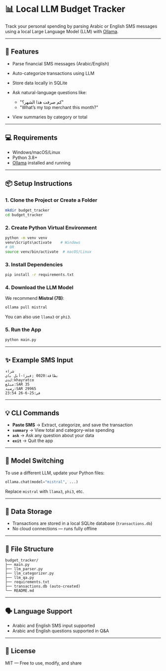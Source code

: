 # 📊 Local LLM Budget Tracker

Track your personal spending by parsing Arabic or English SMS messages using a local Large Language Model (LLM) with [Ollama](https://ollama.com/).

---

## 🧰 Features

* Parse financial SMS messages (Arabic/English)
* Auto-categorize transactions using LLM
* Store data locally in SQLite
* Ask natural-language questions like:

  * "كم صرفت هذا الشهر؟"
  * "What’s my top merchant this month?"
* View summaries by category or total

---

## 💻 Requirements

* Windows/macOS/Linux
* Python 3.8+
* [Ollama](https://ollama.com/download) installed and running

---

## 📦 Setup Instructions

### 1. Clone the Project or Create a Folder

```bash
mkdir budget_tracker
cd budget_tracker
```

### 2. Create Python Virtual Environment

```bash
python -m venv venv
venv\Scripts\activate    # Windows
# OR
source venv/bin/activate  # macOS/Linux
```

### 3. Install Dependencies

```bash
pip install -r requirements.txt
```

### 4. Download the LLM Model

We recommend **Mistral (7B)**:

```bash
ollama pull mistral
```

You can also use `llama3` or `phi3`.

### 5. Run the App

```bash
python main.py
```

---

## ✨ Example SMS Input

```
شراء
بطاقة:0020 ;فيزا-أبل باي
لدى:khayratco
مبلغ:SAR 35
رصيد:SAR 29965
في:25-6-26 23:54
```

---

## 💡 CLI Commands

* **Paste SMS** → Extract, categorize, and save the transaction
* **`summary`** → View total and category-wise spending
* **`ask`** → Ask any question about your data
* **`exit`** → Quit the app

---

## 🧠 Model Switching

To use a different LLM, update your Python files:

```python
ollama.chat(model="mistral", ...)
```

Replace `mistral` with `llama3`, `phi3`, etc.

---

## 🔐 Data Storage

* Transactions are stored in a local SQLite database (`transactions.db`)
* No cloud connections — runs fully offline

---

## 📂 File Structure

```
budget_tracker/
├── main.py
├── llm_parser.py
├── llm_categorizer.py
├── llm_qa.py
├── requirements.txt
├── transactions.db (auto-created)
└── README.md
```

---

## 🗣️ Language Support

* Arabic and English SMS input supported
* Arabic and English questions supported in Q\&A

---

## 🤝 License

MIT — Free to use, modify, and share
